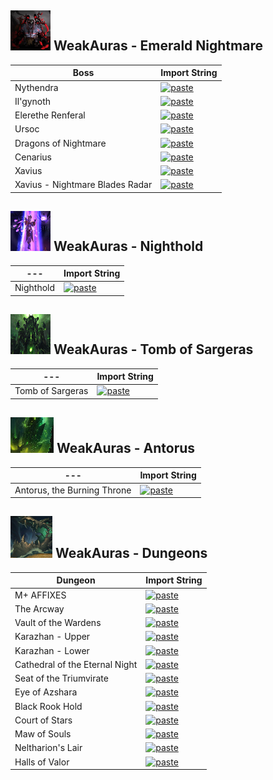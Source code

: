 ## ![WeakAuras - Emerald Nightmare](https://raw.githubusercontent.com/dopalone/Addons-7.3.5/main/Stuff/Xavius_icon_64x64.png) WeakAuras - Emerald Nightmare

| Boss       | Import String |
|------------|---------------|
| Nythendra  | [![paste](https://img.shields.io/badge/-Pastebin-blue?logo=pastebin&logoColor=white)](https://pastebin.com/hvEcmq2G) |
| Il'gynoth  | [![paste](https://img.shields.io/badge/-Pastebin-blue?logo=pastebin&logoColor=white)](https://pastebin.com/G1N1uG89) |
| Elerethe Renferal  | [![paste](https://img.shields.io/badge/-Pastebin-blue?logo=pastebin&logoColor=white)](https://pastebin.com/GFHu2Eie) |
| Ursoc  | [![paste](https://img.shields.io/badge/-Pastebin-blue?logo=pastebin&logoColor=white)](https://pastebin.com/UjaJGWBb) |
| Dragons of Nightmare  | [![paste](https://img.shields.io/badge/-Pastebin-blue?logo=pastebin&logoColor=white)](https://pastebin.com/YXHzj5S4) |
| Cenarius  | [![paste](https://img.shields.io/badge/-Pastebin-blue?logo=pastebin&logoColor=white)](https://pastebin.com/pWPZQCX0) |
| Xavius  | [![paste](https://img.shields.io/badge/-Pastebin-blue?logo=pastebin&logoColor=white)](https://pastebin.com/YmtZbZ0g) |
| Xavius - Nightmare Blades Radar  | [![paste](https://img.shields.io/badge/-Pastebin-blue?logo=pastebin&logoColor=white)](https://pastebin.com/92hrTNVU) |


## ![Elisande](https://raw.githubusercontent.com/dopalone/Addons-7.3.5/main/Stuff/Elisande_icon_64x64.png) WeakAuras - Nighthold
| ---     | Import String |
|------------|---------------|
| Nighthold  | [![paste](https://img.shields.io/badge/-Pastebin-blue?logo=pastebin&logoColor=white)](https://pastebin.com/2YXGbukq) |

## ![ToS](https://raw.githubusercontent.com/dopalone/Addons-7.3.5/main/Stuff/Tomb_of_Sargeras_icon_64x64.png) WeakAuras - Tomb of Sargeras
| ---     | Import String |
|------------|---------------|
| Tomb of Sargeras  | [![paste](https://img.shields.io/badge/-Pastebin-blue?logo=pastebin&logoColor=white)](https://pastebin.com/sskukT9e) |

## ![A](https://raw.githubusercontent.com/dopalone/Addons-7.3.5/main/Stuff/output-onlinepngtools.png) WeakAuras - Antorus
| ---     | Import String |
|------------|---------------|
| Antorus, the Burning Throne  | [![paste](https://img.shields.io/badge/-Pastebin-blue?logo=pastebin&logoColor=white)](https://pastebin.com/nd3ZWazj) |

## ![D](https://raw.githubusercontent.com/dopalone/Addons-7.3.5/main/Stuff/output-onlinepngtools(2).png) WeakAuras - Dungeons
| Dungeon    | Import String |
|------------|---------------|
| M+ AFFIXES  | [![paste](https://img.shields.io/badge/-Pastebin-blue?logo=pastebin&logoColor=white)](https://pastes.io/affixes-37) |
| The Arcway  | [![paste](https://img.shields.io/badge/-Pastebin-blue?logo=pastebin&logoColor=white)](https://pastebin.com/vyaF3kLq) |
| Vault of the Wardens  | [![paste](https://img.shields.io/badge/-Pastebin-blue?logo=pastebin&logoColor=white)](https://pastebin.com/uJRUNtpu) |
| Karazhan - Upper  | [![paste](https://img.shields.io/badge/-Pastebin-blue?logo=pastebin&logoColor=white)](https://pastebin.com/UHmsnds7) |
| Karazhan - Lower  | [![paste](https://img.shields.io/badge/-Pastebin-blue?logo=pastebin&logoColor=white)](https://pastes.io/dopalone-4-1) |
| Cathedral of the Eternal Night  | [![paste](https://img.shields.io/badge/-Pastebin-blue?logo=pastebin&logoColor=white)](https://pastebin.com/SK7FiDE8) |
| Seat of the Triumvirate  | [![paste](https://img.shields.io/badge/-Pastebin-blue?logo=pastebin&logoColor=white)](https://pastebin.com/CL7nY8U1) |
| Eye of Azshara  | [![paste](https://img.shields.io/badge/-Pastebin-blue?logo=pastebin&logoColor=white)](https://pastebin.com/xekhk8ts) |
| Black Rook Hold  | [![paste](https://img.shields.io/badge/-Pastebin-blue?logo=pastebin&logoColor=white)](https://pastebin.com/Cg2meG4N) |
| Court of Stars  | [![paste](https://img.shields.io/badge/-Pastebin-blue?logo=pastebin&logoColor=white)](https://pastebin.com/K2kTFATP) |
| Maw of Souls  | [![paste](https://img.shields.io/badge/-Pastebin-blue?logo=pastebin&logoColor=white)](https://pastebin.com/mgjs5svC) |
| Neltharion's Lair  | [![paste](https://img.shields.io/badge/-Pastebin-blue?logo=pastebin&logoColor=white)](https://privatebin.net/?dbe0d2bb9e573112#GDQBBGTAKgEs6LUMa8LqyvPYbc7BaN3LPtrQtPXqTmXX) |
| Halls of Valor  | [![paste](https://img.shields.io/badge/-Pastebin-blue?logo=pastebin&logoColor=white)](https://privatebin.net/?34623b0a3b080329#4ejjnCGTna2gQC3GDai9NhJ4XLwVMzfkAvNr4qe5iQJS) |
